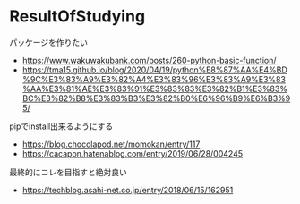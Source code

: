 # ResultOfStudying
パッケージを作りたい
- https://www.wakuwakubank.com/posts/260-python-basic-function/
- https://tma15.github.io/blog/2020/04/19/python%E8%87%AA%E4%BD%9C%E3%83%A9%E3%82%A4%E3%83%96%E3%83%A9%E3%83%AA%E3%81%AE%E3%83%91%E3%83%83%E3%82%B1%E3%83%BC%E3%82%B8%E3%83%B3%E3%82%B0%E6%96%B9%E6%B3%95/

pipでinstall出来るようにする
- https://blog.chocolapod.net/momokan/entry/117
- https://cacapon.hatenablog.com/entry/2019/06/28/004245

最終的にコレを目指すと絶対良い
- https://techblog.asahi-net.co.jp/entry/2018/06/15/162951

